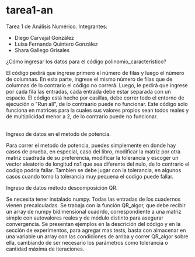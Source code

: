 # tarea1-an
 Tarea 1 de Análisis Numérico.
 Integrantes: 
 - Diego Carvajal González
 - Luisa Fernanda Quintero González
 - Shara Gallego Grisales⠀⠀
 
 ¿Cómo ingresar los datos para el código polinomio_caracteristico?
 
 El código pedirá que ingrese primero el número de filas y luego el número de columnas. En esta parte, ingrese el mismo número de filas que de columnas de lo contrario el código no correrá.
 Luego, le pedirá que ingrese por cada fila las entradas, cada entrada debe estar separada con un espacio.
 El código está hecho por casillas, debe correr todo el entorno de ejecución o "Run all", de lo contraario puede no funcionar.
 Este código solo funciona en matrices para la cuales sus valores propios sean todos reales y de multiplicidad menor a 2, de lo contrario puede no funcionar. ⠀⠀⠀⠀⠀⠀⠀⠀⠀⠀



Ingreso de  datos en el metodo de potencia. 

Para correr el metodo de potencia, puedes simplemente en donde hay casos de prueba, en especial, caso del libro, modificar la matriz por otra matriz cuadrada de su preferencia, modificar la tolerancia y escoger un vector aleatorio de longitud nx1 que sea diferente del nulo, de lo contrario el codigo podria fallar. Tambien se debe jugar con la tolerancia, en algunos casos cuando tomo la tolerancia muy pequena el codigo puede fallar. 

Ingreso de datos método descomposición QR.

Se necesita tener instalado numpy. Todas las entradas de los cuadernos vienen precalculadas.
Se trabaja con la función QR_algor, que debe recibir un array de numpy bidimensional cuadrdo, correspondiente a una matriz simple con autovalores reales y de módulo distinto para asegurar convergencia. Se presentan ejemplos en la descrición del código y en la sección de experimentos, para agregar mas tests, basta con almacenar en una variable un array con las condiciones de arriba y correr QR_algor sobre ella, cambiando de ser necesario los parámetros como tolerancia o cantidad máxima de iteraciones. 
